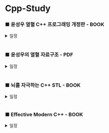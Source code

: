 # Cpp-Study

### ■ 윤성우 열혈 C++ 프로그래밍 개정판 - BOOK
<details> 
  <summary>일정</summary>
◆ [+3]2024-08-01 Start ~ 2024-08-17 Read through Once / 2024-08-21 Read through Twice(Finish Book)
  
- Day01
  - Chapter01 [C언어 기반의 C++ 1]
    - 1~6 Complete
  - Chapter02 [C언어 기반의 C++ 2]
    - 1~3 Complete

- Day02
  - Chapter02
    - 4~6 Complete
      - Page 95~96 - Prac-3 / 책 완독 후 한번 더 풀어보기 (O)
  - Chapter03 [클래스의 기본]
    - 1 ~ing

- Day03
  - Chapter03
    - 1 Complete
    - 2 ~ing

- Day04
  - Chapter03
    - 2~3 Complete
  - Chapter04 [클래스의 완성]
    - 1 Complete
    - 2 ~ing

- Day05
  - Chapter04
    - 2~5 Complete
      - Page 199~201 - Self-Reference의 반환 / 책 완독 후 한번 더 공부하기 (O)
  - Chapter05 [복사 생성자]
    - 1 ~ing

- Day06
  - Chapter05
    - 1~4 Complete
  - Chapter06 [friend와 static 그리고 const]
    - 1~2 Complete
    - 3 ~ing

- Day07
  - Chapter06
    - 3~4 Complete
  - Chapter07 [상속의 이해]
    - 1~3 Complete
    - 4 ~ing

- Day08
  - Chapter07
    - 4~5 Complete
  - Chapter08 [상속과 다형성]
    - 1 Complete
    - 2 ~ing

- Day09
  - Chapter08
    - 2~4 Complete
  - Chapter09 [가상의 원리와 다중상속]
    - 1 ~ing

- Day10
  - Chapter09
    - 1 Complete
    - 2 ~ing

- Day11
  - Chapter09
    - 2~3 Complete
      - Page 394 - OOP Project07 / AccountHandler.cpp 의 소멸자 오류 분석 필요 (O)
        - Day18에서 해결
  - Chapter10 [연산자 오버로딩 1]
    - 1~4 Complete
  - Chapter11 [연산자 오버로딩 2]
    - 1 ~ing

- Day12
  - Chapter11
    - 1~4 Complete
      - Page 468 - Prac-2-2 / 책 완독 후 풀어보기 (O)
      - Page 469~493 - 11-3 / 책 완독 후 공부하기 (O)
    - Fix Chapter09 - 3.OOP Project07
      - 앞으로 추가되는 OOP Project는 위 폴더에서 수정작업 하기
        - 수정할때마다 version별로 표시
      - Update ver0.8
      - Add AccountArray.cpp
      - Add AccountArray.h
  - Chapter12 [String 클래스의 디자인]
    - 1 ~ing

- Day13
  - Chapter12
    - 1~3 Complete
    - Fix OOP Project
      - Update ver0.9
      - Add String.h, String.cpp
      - Fix Account.h, NormalAccont.h, HighCreditAccount.h, Account.cpp, AccountHandler.cpp
  - Chapter13 [템플릿 1]
    - 1~3 Complete
      - Page 552~553 - Prac-2 / Day12의 11-3 완독 후 풀어보기 (O)
    - Fix OOP Project
      - Update ver0.10
      - Add BoundCheckArray.h
      - Fix AccountHandler.h
      - Del AccountArray.h, AccountArray.cpp
  - Chapter14 [템플릿 2]
    - 1 ~ing

- Day14
  - Chapter14
    - 1~4 Complete
  - Chapter15 [예외처리]
    - 1~6 Complete
    - Fix OOP Project
      - Update ver0.11
      - Add AccountException.h
      - Fix NormalAccount.h, HighCreditAccount.h, Account.cpp, AccountHandler.cpp
  - Chapter16 [C++ 형 변환 연산자와 맺는 글]
    - 1 ~ing

- Day15
  - Chapter16
    - 1~2 Complete
  - Book read through Once / Start One more read

- Day16
  - Day2, Day5 Complete
  - Day12 ~ing

- Day17
  - Day12 Chapter11-3 ~ing

- Day18
  - Day12 Chapter11 Page 469~493 - 11-3 Complete
  - Day13 Chapter13 Page 552~553 - Prac-2 Complete
  - Fix OOP Project
    - Update ver1.0
    - Day11 AccountHandler.cpp 의 소멸자 오류 분석 필요 : Account.h의 Deposit함수를 가상함수로 선언하지 않아서 작동 오류 발생
    - Finish OOP Project
  - Book read through Twice / Finish Book

</details>
</br>

### ■ 윤성우의 열혈 자료구조 - PDF
<details>
  <summary>일정</summary>
◆ 2024-08-22 Start ~ 

- Day01
  - Chapter01 [자료구조와 알고리즘의 이해]
    - 순차탐색 / 이진탐색 Complete
    - 빅오 표기법 Complete
  - Chapter02 [재귀]
    - 이진탐색 재귀 Complete
    - 하노이타워 ~ing
   
- Day02
  - Chapter02
    - 하노이타워 Complete / 비선형 자료구조 공부 전 다시 보기 (O)

- Day03
  - Chapter03 [연결 리스트 1]
    - 추상 자료형 Complete
    - 배열을 이용한 리스트 구현 Complete

- Day04
  - Chapter04 [연결 리스트 2]
    - 연결리스트의 개념적인 이해 Complete

- Day05
  - Chapter04
    - 단순연결리스트의 ADT와 구현 Complete
    - 연결 리스트의 정렬 삽입의 구현 Complete / 비선형 자료구조 공부 전 다시 보기 (O)

- Day06
  - Chapter05 [연결 리스트 3]
    - 원형 리스트 Complete
    - 양방향 연결 리스트 ~ing
      - DBDLinkedList.c 구현 ~ing

- Day07
  - Chapter05
    - 양방향 연결 리스트 Complete
      - DBDLinkedList.c 구현 Complete
  - Chapter06 [스택]
    - 스택의 이해와 ADT 정의 Complete
    - 스택의 배열 기반 구현 Complete
    - 스택의 연결 리스트 기반 구현 ~ing
      - CLLBaseStack.c 구현 ~ing

- Day08
  - Chapter06
    - 스택의 연결 리스트 기반 구현 Complete
      - CLLBaseStack.c 구현 Complete
    - 계산기 프로그램 구현 Complete
  - Chapter07 [큐]
    - 큐의 이해와 ADT 정의 Complete
    - 큐의 배열 기반 구현 Complete
    - 큐의 연결 리스트 기반 구현 Complete
    - 큐의 활용 Complete
    - 덱(Deque)의 이해와 구현 Complete
  - 비선형 자료구조 시작 전 선형 자료구조들 다시 한번 복습해보기 (O)

- Day09
  - Chapter08 [트리] - 비선형 자료구조
    - 트리의 개요 Complete
    - 이진 트리의 구현 Complete
    - 이진 트리의 순회(Traversal) Complete
    - 수식 트리(Expression Tree)의 구현 Complete
      - ExpressionTree 폴더 코드들 분석하기 (O)

- Day10
  - Chapter09 [우선순위 큐(Priority Queue)와 힙(Heap)]
    - 우선순위 큐의 이해 Complete
    - 힙의 구현과 우선순위 큐의 완성 Complete
  - Chapter10 [정렬(Sorting)]
    - 단순한 정렬 알고리즘 Complete
      - 버블정렬 Complete
      - 선택정렬 Complete
      - 삽입정렬 Complete
    - 복잡하지만 효율적인 정렬 알고리즘 ~ing
      - 힙정렬 Complete
      - 병합정렬 Complete
      - 퀵정렬 ~ing 9번영상


</details>
</br>

### ■ 뇌를 자극하는 C++ STL - BOOK
<details>
  <summary>일정</summary>
◆ 2024-08-25 Start ~ 

- Day01
  - Chapter01 [STL을 학습하기 전 꼭 알아야할 C++ 문법]
    - Section 1~5 Complete
    - Section 6 ~ing

- Day02
  - Chapter01
    - Section 6~7 Complete
    - Prac Complete
  - Chapter02 [함수 포인터]
    - Section 1 Complete

- Day03
  - Chapter02
    - Section 2~3 Complete
  - Chapter03 [함수 객체]
    - Section 1~2 Complete
    - Prac Complete
  - Chapter04 [템플릿]
    - Section 1~3 Complete
    - Prac Complete
  - Chapter05 [STL 소개]
    - Section 1 Complete
    - Section 2 ~ing

- Day04
  - Chapter05
    - Section 2 Complete / Prac 다시 풀어보기 (-)



</details>
</br>

### ■ Effective Modern C++ - BOOK
<details>
  <summary>일정</summary>
◆ 2024-??-?? Start ~ 
  



</details>
</br>
